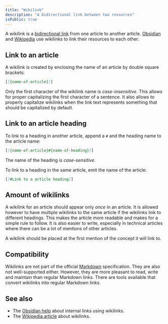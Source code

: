 ```yaml
---
title: "Wikilink"
description: "A bidirectional link between two resources"
isPublic: true
---
```


A wikilink is a [bidirectional link](https://maggieappleton.com/bidirectionals)
from one article to another article. [Obsidian](obsidian) and
[Wikipedia](https://www.wikipedia.org/) use wikilinks to link their resources to
each other.

## Link to an article
A wikilink is created by enclosing the name of an article by double square
brackets:

```md
[[{name-of-article}]]
```

Only the first character of the wikilink name is *case-insensitive*. This allows
for proper capitalizing the first character of a sentence. It also allows to
properly capitalize wikilinks when the link text represents something that
should be capitalized by default.

## Link to an article heading
To link to a heading in another article, append a `#` and the heading name to
the article name:

```md
[[{name-of-article}#{name-of-heading}]]
```

The name of the heading is *case-sensitive*.

To link to a heading in the same article, emit the name of the article:

```md
[[#Link to a article heading]]
```

## Amount of wikilinks
A wikilink for an article should appear only *once* in an article. It is allowed
however to have multiple wikilinks to the same article if the wikilinks link to
different headings. This makes the article more readable and makes for a simple
rule to follow. It is also easier to write, especially in technical articles
where there can be a lot of mentions of other articles.

A wikilink should be placed at the first mention of the concept it will link to.

## Compatibility
Wikilinks are not part of the official [Markdown](markdown) specification. They
are also not well-supported either. However, they are more pleasant to read,
write and maintain than regular Markdown links. There are tools available that
convert wikilinks into regular Markdown links.

## See also
* The [Obsidian help](https://help.obsidian.md/Linking+notes+and+files/Internal+links)
  about internal links using wikilinks.
* The [Wikipedia article](https://en.wikipedia.org/wiki/Help:Link) about
  wikilinks.
